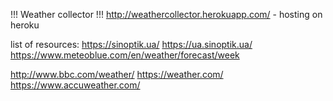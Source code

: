 !!! Weather collector !!!
http://weathercollector.herokuapp.com/ - hosting on heroku

list of resources:
https://sinoptik.ua/
https://ua.sinoptik.ua/
https://www.meteoblue.com/en/weather/forecast/week



http://www.bbc.com/weather/
https://weather.com/
https://www.accuweather.com/


